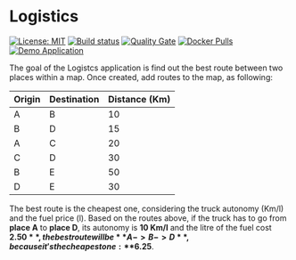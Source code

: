 # Logistics

[![License: MIT](https://img.shields.io/badge/License-MIT-yellow.svg)](https://opensource.org/licenses/MIT) [![Build status](https://travis-ci.org/esign-consulting/logistics.svg?branch=master)](https://travis-ci.org/esign-consulting/logistics) [![Quality Gate](https://sonarcloud.io/api/badges/gate?key=br.com.esign:logistics)](https://sonarcloud.io/dashboard/index/br.com.esign:logistics) [![Docker Pulls](https://img.shields.io/docker/pulls/esignbr/logistics.svg)](https://hub.docker.com/r/esignbr/logistics) [![Demo Application](https://img.shields.io/website-up-down-green-red/http/www.esign.com.br/logistics.svg?label=demo)](http://www.esign.com.br/logistics)


The goal of the Logistcs application is find out the best route between two places within a map. Once created, add routes to the map, as following:

Origin | Destination | Distance (Km)
------ | ----------- | -------------
A | B | 10
B | D | 15
A | C | 20
C | D | 30
B | E | 50
D | E | 30

The best route is the cheapest one, considering the truck autonomy (Km/l) and the fuel price (l). Based on the routes above, if the truck has to go from **place A** to **place D**, its autonomy is **10 Km/l** and the litre of the fuel cost **$2.50**, the best route will be **A -> B -> D**, because it's the cheapest one: **$6.25**.
